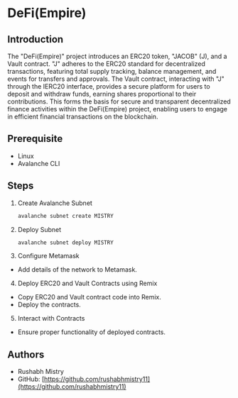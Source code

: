 # DeFi(Empire)

## Introduction

The "DeFi(Empire)" project introduces an ERC20 token, "JACOB" (J), and a Vault contract. "J" adheres to the ERC20 standard for decentralized transactions, featuring total supply tracking, balance management, and events for transfers and approvals. The Vault contract, interacting with "J" through the IERC20 interface, provides a secure platform for users to deposit and withdraw funds, earning shares proportional to their contributions. This forms the basis for secure and transparent decentralized finance activities within the DeFi(Empire) project, enabling users to engage in efficient financial transactions on the blockchain.

## Prerequisite

- Linux
- Avalanche CLI

## Steps

1. Create Avalanche Subnet
   ```bash
   avalanche subnet create MISTRY
   ```
2. Deploy Subnet
   ```bash
   avalanche subnet deploy MISTRY
   ```
3. Configure Metamask

- Add details of the network to Metamask.

4. Deploy ERC20 and Vault Contracts using Remix

- Copy ERC20 and Vault contract code into Remix.
- Deploy the contracts.

5. Interact with Contracts

- Ensure proper functionality of deployed contracts.

## Authors

- Rushabh Mistry
- GitHub: [https://github.com/rushabhmistry11](https://github.com/rushabhmistry11)
